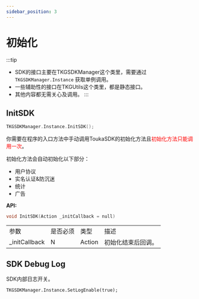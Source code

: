 ```yaml
---
sidebar_position: 3
---
```


# 初始化

:::tip
- SDK的接口主要在TKGSDKManager这个类里，需要通过 `TKGSDKManager.Instance` 获取单例调用。
- 一些辅助性的接口在TKGUtils这个类里，都是静态接口。
- 其他内容都无需关心及调用。
:::

## InitSDK

```c
TKGSDKManager.Instance.InitSDK();
```

你需要在程序的入口方法中手动调用ToukaSDK的初始化方法且<font color="ff0000">初始化方法只能调用一次</font>。

初始化方法会自动初始化以下部分：
- 用户协议
- 实名认证&防沉迷
- 统计
- 广告

**API:**
```c
void InitSDK(Action _initCallback = null) 
```

<table>
  <tr>
    <td>参数</td>
    <td>是否必须</td>
    <td>类型</td>
    <td>描述</td>
  </tr>
  <tr>
    <td>_initCallback</td>
    <td>N</td>
    <td>Action</td>
    <td>初始化结束后回调。</td>
  </tr>
</table>


## SDK Debug Log
SDK内部日志开关。
```
TKGSDKManager.Instance.SetLogEnable(true);
```